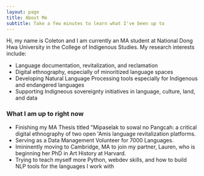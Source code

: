 ```yaml
---
layout: page
title: About Me
subtitle: Take a few minutes to learn what I've been up to
---
```


Hi, my name is Coleton and I am currently an MA student at National Dong Hwa University in the College of Indigenous Studies. 
My research interests include:

- Language documentation, revitalization, and reclamation
- Digital ethnography, especially of minoritized language spaces
- Developing Natural Language Processing tools especially for Indigenous and endangered languages
- Supporting Indigneous sovereignty initiatives in language, culture, land, and data

### What I am up to right now

- Finishing my MA Thesis titled "Mipaselak to sowal no Pangcah: a critical digital ethnography of two open 'Amis language revitalization platforms.
- Serving as a Data Management Volunteer for 7000 Languages.
- Imininently moving to Cambridge, MA to join my partner, Lauren, who is beginning her PhD in Art History at Harvard.
- Trying to teach myself more Python, webdev skills, and how to build NLP tools for the languages I work with
